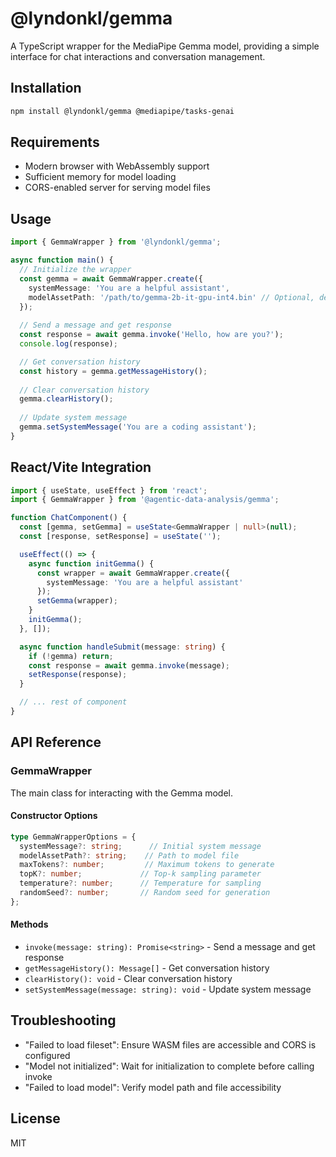 # @lyndonkl/gemma

A TypeScript wrapper for the MediaPipe Gemma model, providing a simple interface for chat interactions and conversation management.

## Installation

```bash
npm install @lyndonkl/gemma @mediapipe/tasks-genai
```

## Requirements

- Modern browser with WebAssembly support
- Sufficient memory for model loading
- CORS-enabled server for serving model files

## Usage

```typescript
import { GemmaWrapper } from '@lyndonkl/gemma';

async function main() {
  // Initialize the wrapper
  const gemma = await GemmaWrapper.create({
    systemMessage: 'You are a helpful assistant',
    modelAssetPath: '/path/to/gemma-2b-it-gpu-int4.bin' // Optional, defaults to '/assets/gemma-2b-it-gpu-int4.bin'
  });
  
  // Send a message and get response
  const response = await gemma.invoke('Hello, how are you?');
  console.log(response);

  // Get conversation history
  const history = gemma.getMessageHistory();
  
  // Clear conversation history
  gemma.clearHistory();
  
  // Update system message
  gemma.setSystemMessage('You are a coding assistant');
}
```

## React/Vite Integration

```typescript
import { useState, useEffect } from 'react';
import { GemmaWrapper } from '@agentic-data-analysis/gemma';

function ChatComponent() {
  const [gemma, setGemma] = useState<GemmaWrapper | null>(null);
  const [response, setResponse] = useState('');

  useEffect(() => {
    async function initGemma() {
      const wrapper = await GemmaWrapper.create({
        systemMessage: 'You are a helpful assistant'
      });
      setGemma(wrapper);
    }
    initGemma();
  }, []);

  async function handleSubmit(message: string) {
    if (!gemma) return;
    const response = await gemma.invoke(message);
    setResponse(response);
  }

  // ... rest of component
}
```

## API Reference

### GemmaWrapper

The main class for interacting with the Gemma model.

#### Constructor Options

```typescript
type GemmaWrapperOptions = {
  systemMessage?: string;      // Initial system message
  modelAssetPath?: string;    // Path to model file
  maxTokens?: number;         // Maximum tokens to generate
  topK?: number;             // Top-k sampling parameter
  temperature?: number;      // Temperature for sampling
  randomSeed?: number;       // Random seed for generation
};
```

#### Methods

- `invoke(message: string): Promise<string>` - Send a message and get response
- `getMessageHistory(): Message[]` - Get conversation history
- `clearHistory(): void` - Clear conversation history
- `setSystemMessage(message: string): void` - Update system message

## Troubleshooting

- "Failed to load fileset": Ensure WASM files are accessible and CORS is configured
- "Model not initialized": Wait for initialization to complete before calling invoke
- "Failed to load model": Verify model path and file accessibility

## License

MIT 
